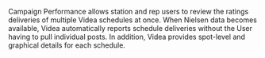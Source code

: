 Campaign Performance allows station and rep users to review the ratings deliveries of multiple Videa schedules at once.  When Nielsen data becomes available, Videa automatically reports schedule deliveries without the User having to pull individual posts.  In addition, Videa provides spot-level and graphical details for each schedule.
